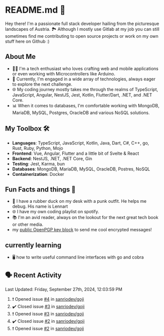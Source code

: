 # README.md 🚀

Hey there! I'm a passionate full stack developer hailing from the picturesque landscapes of Austria. 🏞️
Although I mostly use Gitlab at my job you can still sometimes find me contributing to open source projects or work on my own stuff here on Github :)

## About Me

- 🧑‍💻 I'm a tech enthusiast who loves crafting web and mobile applications or even working with Microcontrollers like Arduino.
- 💼 Currently, I'm engaged in a wide array of technologies, always eager to explore the next challenge.
- 🌐 My coding journey mostly takes me through the realms of TypeScript, JavaScript, Angular, NestJS, Jest, Kotlin, Flutter/Dart, .NET, and .NET Core.
- 📊 When it comes to databases, I'm comfortable working with MongoDB, MariaDB, MySQL, Postgres, OracleDB and various NoSQL solutions.

## My Toolbox 🛠️

- **Languages**: TypeScript, JavaScript, Kotlin, Java, Dart, C#, C++, go, Rust, Ruby, Python, Mojo
- **Frontend**: Vue, Angular, Flutter and a little bit of Svelte & React
- **Backend**: NestJS, .NET, .NET Core, Gin
- **Testing**: Jest, Karma, bun
- **Databases**: MongoDB, MariaDB, MySQL, OracleDB, Postres, NoSQL
- **Containerization**: Docker

## Fun Facts and things 🌟
- 🦆 I have a rubber duck on my desk with a punk outfit. He helps me debug. His name is Lennart
- 🌐 I have my own coding playlist on spotify.
- 📚 I'm an avid reader, always on the lookout for the next great tech book or other media.
- my <a href="https://raw.githubusercontent.com/sanriodev/sanriodev/main/key.gpg" target="_blank">public OpenPGP key block</a> to send me cool encrypted messages!

## currently learning
- 🖥 how to write useful command line interfaces with go and cobra 

## 🗣 Recent Activity

<!--RECENT_ACTIVITY:last_update-->
Last Updated: Friday, September 27th, 2024, 12:03:59 PM
<!--RECENT_ACTIVITY:last_update_end-->
<!--RECENT_ACTIVITY:start-->
1. ❗️ Opened issue [#4](https://github.com/sanriodev/goji/issues/4) in [sanriodev/goji](https://github.com/sanriodev/goji)<br>
2. ✔️ Closed issue [#3](https://github.com/sanriodev/goji/issues/3) in [sanriodev/goji](https://github.com/sanriodev/goji)<br>
3. ❗️ Opened issue [#3](https://github.com/sanriodev/goji/issues/3) in [sanriodev/goji](https://github.com/sanriodev/goji)<br>
4. ✔️ Closed issue [#2](https://github.com/sanriodev/goji/issues/2) in [sanriodev/goji](https://github.com/sanriodev/goji)<br>
5. ❗️ Opened issue [#2](https://github.com/sanriodev/goji/issues/2) in [sanriodev/goji](https://github.com/sanriodev/goji)<br>
<!--RECENT_ACTIVITY:end-->
